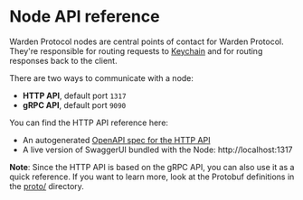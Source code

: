 ﻿---
sidebar_position: 8
---

# Node API reference

Warden Protocol nodes are central points of contact for Warden Protocol. They're responsible for routing requests to [Keychain](/learn/glossary#keychain) and for routing responses back to the client.

There are two ways to communicate with a node:

- **HTTP API**, default port `1317`
- **gRPC API**, default port `9090`

You can find the HTTP API reference here:

- An autogenerated [OpenAPI spec for the HTTP API](/openapi.yml)
- A live version of SwaggerUI bundled with the Node: http://localhost:1317

**Note**: Since the HTTP API is based on the gRPC API, you can also use it as a quick reference. If you want to learn more, look at the Protobuf definitions in the [proto/](https://github.com/warden-protocol/wardenprotocol/tree/main/proto) directory.
